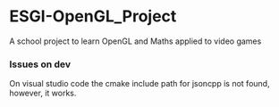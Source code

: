 # ESGI-OpenGL_Project
A school project to learn OpenGL and Maths applied to video games


### Issues on dev

On visual studio code the cmake include path for jsoncpp is not found, however, it works.